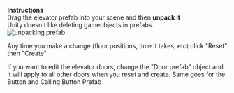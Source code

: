 **Instructions**   
Drag the elevator prefab into your scene and then **unpack it**   
Unity doesn't like deleting gameobjects in prefabs.   
![unpacking prefab](https://i.imgur.com/fdUFmyC.png)   

Any time you make a change (floor positions, time it takes, etc) click "Reset" then "Create"

If you want to edit the elevator doors, change the "Door prefab" object and it will apply to all other doors when you reset and create. Same goes for the Button and Calling Button Prefab

